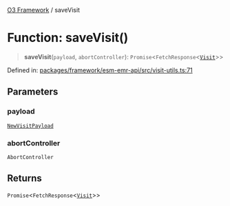 [O3 Framework](../API.md) / saveVisit

# Function: saveVisit()

> **saveVisit**(`payload`, `abortController`): `Promise`\<`FetchResponse`\<[`Visit`](../interfaces/Visit.md)\>\>

Defined in: [packages/framework/esm-emr-api/src/visit-utils.ts:71](https://github.com/openmrs/openmrs-esm-core/blob/85cde3ce59cd3d29230c98040a3f53525e808725/packages/framework/esm-emr-api/src/visit-utils.ts#L71)

## Parameters

### payload

[`NewVisitPayload`](../interfaces/NewVisitPayload.md)

### abortController

`AbortController`

## Returns

`Promise`\<`FetchResponse`\<[`Visit`](../interfaces/Visit.md)\>\>
